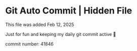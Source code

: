 # Git Auto Commit | Hidden File

This file was added Feb 12, 2025

Just for fun and keeping my daily git commit active 🤪

commit number: 41846
